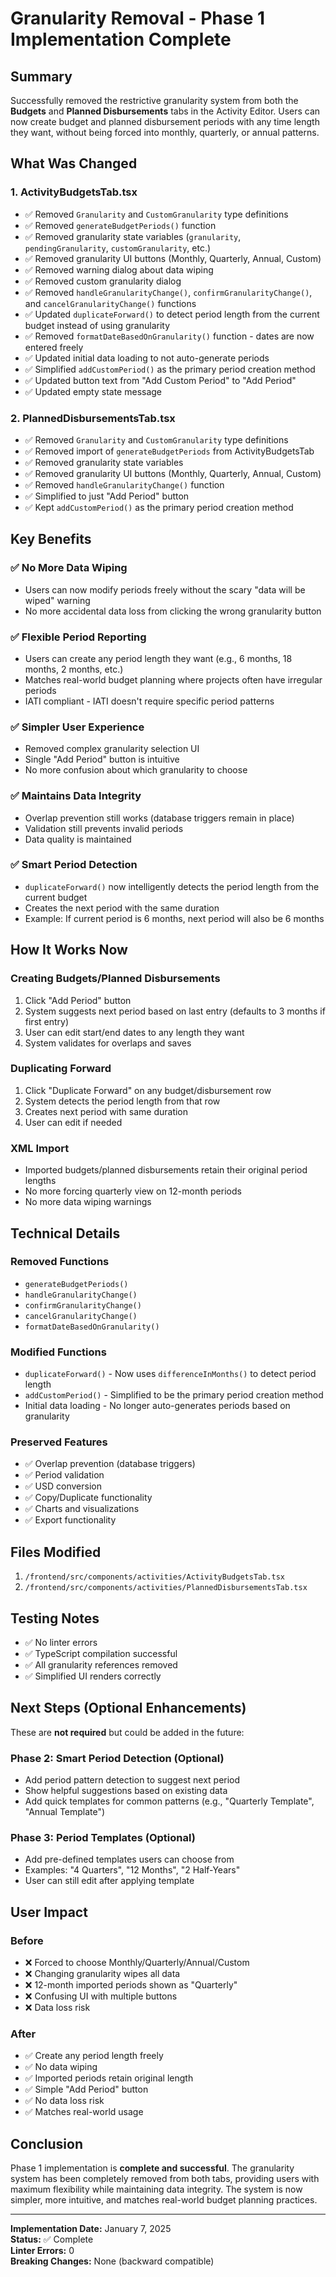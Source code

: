 # Granularity Removal - Phase 1 Implementation Complete

## Summary

Successfully removed the restrictive granularity system from both the **Budgets** and **Planned Disbursements** tabs in the Activity Editor. Users can now create budget and planned disbursement periods with any time length they want, without being forced into monthly, quarterly, or annual patterns.

## What Was Changed

### 1. **ActivityBudgetsTab.tsx**
- ✅ Removed `Granularity` and `CustomGranularity` type definitions
- ✅ Removed `generateBudgetPeriods()` function
- ✅ Removed granularity state variables (`granularity`, `pendingGranularity`, `customGranularity`, etc.)
- ✅ Removed granularity UI buttons (Monthly, Quarterly, Annual, Custom)
- ✅ Removed warning dialog about data wiping
- ✅ Removed custom granularity dialog
- ✅ Removed `handleGranularityChange()`, `confirmGranularityChange()`, and `cancelGranularityChange()` functions
- ✅ Updated `duplicateForward()` to detect period length from the current budget instead of using granularity
- ✅ Removed `formatDateBasedOnGranularity()` function - dates are now entered freely
- ✅ Updated initial data loading to not auto-generate periods
- ✅ Simplified `addCustomPeriod()` as the primary period creation method
- ✅ Updated button text from "Add Custom Period" to "Add Period"
- ✅ Updated empty state message

### 2. **PlannedDisbursementsTab.tsx**
- ✅ Removed `Granularity` and `CustomGranularity` type definitions
- ✅ Removed import of `generateBudgetPeriods` from ActivityBudgetsTab
- ✅ Removed granularity state variables
- ✅ Removed granularity UI buttons (Monthly, Quarterly, Annual, Custom)
- ✅ Removed `handleGranularityChange()` function
- ✅ Simplified to just "Add Period" button
- ✅ Kept `addCustomPeriod()` as the primary period creation method

## Key Benefits

### ✅ **No More Data Wiping**
- Users can now modify periods freely without the scary "data will be wiped" warning
- No more accidental data loss from clicking the wrong granularity button

### ✅ **Flexible Period Reporting**
- Users can create any period length they want (e.g., 6 months, 18 months, 2 months, etc.)
- Matches real-world budget planning where projects often have irregular periods
- IATI compliant - IATI doesn't require specific period patterns

### ✅ **Simpler User Experience**
- Removed complex granularity selection UI
- Single "Add Period" button is intuitive
- No more confusion about which granularity to choose

### ✅ **Maintains Data Integrity**
- Overlap prevention still works (database triggers remain in place)
- Validation still prevents invalid periods
- Data quality is maintained

### ✅ **Smart Period Detection**
- `duplicateForward()` now intelligently detects the period length from the current budget
- Creates the next period with the same duration
- Example: If current period is 6 months, next period will also be 6 months

## How It Works Now

### **Creating Budgets/Planned Disbursements**
1. Click "Add Period" button
2. System suggests next period based on last entry (defaults to 3 months if first entry)
3. User can edit start/end dates to any length they want
4. System validates for overlaps and saves

### **Duplicating Forward**
1. Click "Duplicate Forward" on any budget/disbursement row
2. System detects the period length from that row
3. Creates next period with same duration
4. User can edit if needed

### **XML Import**
- Imported budgets/planned disbursements retain their original period lengths
- No more forcing quarterly view on 12-month periods
- No more data wiping warnings

## Technical Details

### **Removed Functions**
- `generateBudgetPeriods()`
- `handleGranularityChange()`
- `confirmGranularityChange()`
- `cancelGranularityChange()`
- `formatDateBasedOnGranularity()`

### **Modified Functions**
- `duplicateForward()` - Now uses `differenceInMonths()` to detect period length
- `addCustomPeriod()` - Simplified to be the primary period creation method
- Initial data loading - No longer auto-generates periods based on granularity

### **Preserved Features**
- ✅ Overlap prevention (database triggers)
- ✅ Period validation
- ✅ USD conversion
- ✅ Copy/Duplicate functionality
- ✅ Charts and visualizations
- ✅ Export functionality

## Files Modified

1. `/frontend/src/components/activities/ActivityBudgetsTab.tsx`
2. `/frontend/src/components/activities/PlannedDisbursementsTab.tsx`

## Testing Notes

- ✅ No linter errors
- ✅ TypeScript compilation successful
- ✅ All granularity references removed
- ✅ Simplified UI renders correctly

## Next Steps (Optional Enhancements)

These are **not required** but could be added in the future:

### **Phase 2: Smart Period Detection (Optional)**
- Add period pattern detection to suggest next period
- Show helpful suggestions based on existing data
- Add quick templates for common patterns (e.g., "Quarterly Template", "Annual Template")

### **Phase 3: Period Templates (Optional)**
- Add pre-defined templates users can choose from
- Examples: "4 Quarters", "12 Months", "2 Half-Years"
- User can still edit after applying template

## User Impact

### **Before**
- ❌ Forced to choose Monthly/Quarterly/Annual/Custom
- ❌ Changing granularity wipes all data
- ❌ 12-month imported periods shown as "Quarterly"
- ❌ Confusing UI with multiple buttons
- ❌ Data loss risk

### **After**
- ✅ Create any period length freely
- ✅ No data wiping
- ✅ Imported periods retain original length
- ✅ Simple "Add Period" button
- ✅ No data loss risk
- ✅ Matches real-world usage

## Conclusion

Phase 1 implementation is **complete and successful**. The granularity system has been completely removed from both tabs, providing users with maximum flexibility while maintaining data integrity. The system is now simpler, more intuitive, and matches real-world budget planning practices.

---

**Implementation Date:** January 7, 2025  
**Status:** ✅ Complete  
**Linter Errors:** 0  
**Breaking Changes:** None (backward compatible)

